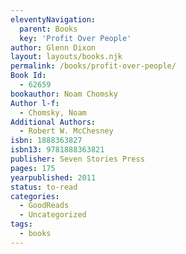```yaml
---
eleventyNavigation:
  parent: Books
  key: 'Profit Over People'
author: Glenn Dixon
layout: layouts/books.njk
permalink: /books/profit-over-people/
Book Id:
  - 62659
bookauthor: Noam Chomsky
Author l-f:
  - Chomsky, Noam
Additional Authors:
  - Robert W. McChesney
isbn: 1888363827
isbn13: 9781888363821
publisher: Seven Stories Press
pages: 175
yearpublished: 2011
status: to-read
categories:
  - GoodReads
  - Uncategorized
tags:
  - books
---
```

